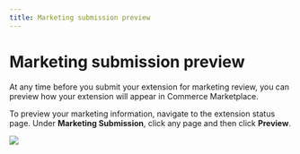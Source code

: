 ```yaml
---
title: Marketing submission preview
---
```


# Marketing submission preview

At any time before you submit your extension for marketing review, you can preview how your extension will appear in Commerce Marketplace.

To preview your marketing information, navigate to the extension status page. Under **Marketing Submission**, click any page and then click **Preview**.

![](../../sellers/_images/marketing-submission-preview.png)
